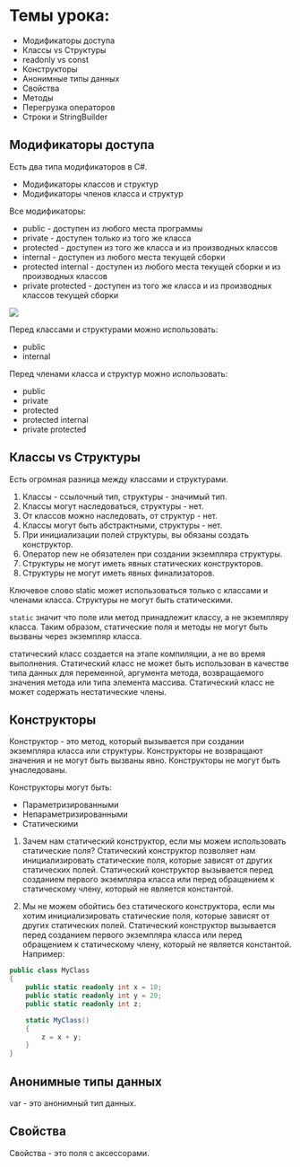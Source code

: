﻿# Темы урока: 
* Модификаторы доступа
* Классы vs Структуры
* readonly vs const
* Конструкторы
* Анонимные типы данных
* Свойства
* Методы
* Перегрузка операторов
* Строки и StringBuilder


## Модификаторы доступа

Есть два типа модификаторов в C#.
* Модификаторы классов и структур
* Модификаторы членов класса и структур


Все модификаторы: 
* public - доступен из любого места программы
* private - доступен только из того же класса
* protected - доступен из того же класса и из производных классов
* internal - доступен из любого места текущей сборки
* protected internal - доступен из любого места текущей сборки и из производных классов
* private protected - доступен из того же класса и из производных классов текущей сборки

![](https://camo.githubusercontent.com/81fb203ff29f1f623e5aee25e3ee2f205be19807a9bd0115d9e550ed12b80b41/68747470733a2f2f63646e2e646973636f72646170702e636f6d2f6174746163686d656e74732f3134333836373833393238323032303335322f3634323032323233383630313630393235372f49586e79652e706e67)

Перед классами и структурами можно использовать:
* public
* internal

Перед членами класса и структур можно использовать:
* public
* private
* protected 
* protected internal
* private protected


## Классы vs Структуры

Есть огромная разница между классами и структурами.

1. Классы - ссылочный тип, структуры - значимый тип.
2. Классы могут наследоваться, структуры - нет.
3. От классов можно наследовать, от структур - нет.
4. Классы могут быть абстрактными, структуры - нет.
5. При инициализации полей структуры, вы обязаны создать конструктор.
6. Оператор new не обязателен при создании экземпляра структуры.
7. Структуры не могут иметь явных статических конструкторов.
8. Структуры не могут иметь явных финализаторов.


Ключевое слово static может использоваться только с классами и членами класса. Структуры не могут быть статическими.

`static` значит что поле или метод принадлежит классу, а не экземпляру класса. Таким образом, статические поля и методы не могут быть вызваны через экземпляр класса.

статический класс создается на этапе компиляции, а не во время выполнения. Статический класс не может быть использован в качестве типа данных для переменной, аргумента метода, возвращаемого значения метода или типа элемента массива. Статический класс не может содержать нестатические члены.


## Конструкторы

Конструктор - это метод, который вызывается при создании экземпляра класса или структуры. Конструкторы не возвращают значения и не могут быть вызваны явно. Конструкторы не могут быть унаследованы.

Конструкторы могут быть:
* Параметризированными
* Непараметризированными
* Статическими


1. Зачем нам статический конструктор, если мы можем использовать статические поля? Статический конструктор позволяет нам инициализировать статические поля, которые зависят от других статических полей. Статический конструктор вызывается перед созданием первого экземпляра класса или перед обращением к статическому члену, который не является константой.

2. Мы не можем обойтись без статического конструктора, если мы хотим инициализировать статические поля, которые зависят от других статических полей. Статический конструктор вызывается перед созданием первого экземпляра класса или перед обращением к статическому члену, который не является константой. Например:

```csharp
public class MyClass
{
    public static readonly int x = 10;
    public static readonly int y = 20;
    public static readonly int z;

    static MyClass()
    {
        z = x + y;
    }
}
```


## Анонимные типы данных
var - это анонимный тип данных.

## Свойства

Свойства - это поля с аксессорами. 